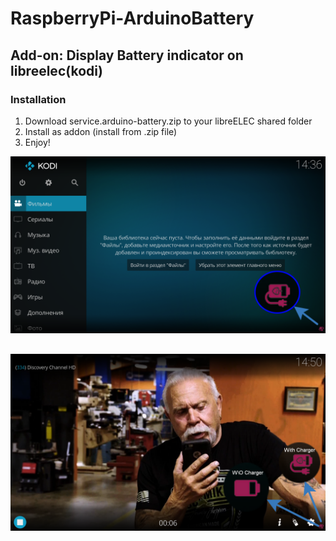 # RaspberryPi-ArduinoBattery
## Add-on: Display Battery indicator on libreelec(kodi)

### Installation
  1. Download service.arduino-battery.zip to your libreELEC shared folder
  2. Install as addon (install from .zip file)
  3. Enjoy!

![Screenshot one](https://github.com/djspawnbrest/RaspberryPi-ArduinoBattery/blob/libreelec/screenshot1.png)
##
![Screenshot two](https://github.com/djspawnbrest/RaspberryPi-ArduinoBattery/blob/libreelec/screenshot2.png)
